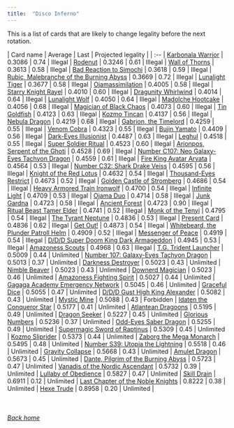 ```yaml
---
title:  "Disco Inferno"
---
```


This is a list of cards that are likely to change legality before the next rotation.

| Card name | Average | Last | Projected legality |
| :-- |
[Karbonala Warrior](https://db.ygoprodeck.com/card/?search=Karbonala%20Warrior) | 0.3086 | 0.74 | Illegal |
[Rodenut](https://db.ygoprodeck.com/card/?search=Rodenut) | 0.3246 | 0.61 | Illegal |
[Wall of Thorns](https://db.ygoprodeck.com/card/?search=Wall%20of%20Thorns) | 0.3613 | 0.58 | Illegal |
[Bad Reaction to Simochi](https://db.ygoprodeck.com/card/?search=Bad%20Reaction%20to%20Simochi) | 0.3618 | 0.59 | Illegal |
[Rubic, Malebranche of the Burning Abyss](https://db.ygoprodeck.com/card/?search=Rubic,%20Malebranche%20of%20the%20Burning%20Abyss) | 0.3669 | 0.72 | Illegal |
[Lunalight Tiger](https://db.ygoprodeck.com/card/?search=Lunalight%20Tiger) | 0.3677 | 0.58 | Illegal |
[Ojamassimilation](https://db.ygoprodeck.com/card/?search=Ojamassimilation) | 0.4005 | 0.58 | Illegal |
[Starry Knight Rayel](https://db.ygoprodeck.com/card/?search=Starry%20Knight%20Rayel) | 0.4010 | 0.60 | Illegal |
[Dragunity Whirlwind](https://db.ygoprodeck.com/card/?search=Dragunity%20Whirlwind) | 0.4014 | 0.64 | Illegal |
[Lunalight Wolf](https://db.ygoprodeck.com/card/?search=Lunalight%20Wolf) | 0.4050 | 0.64 | Illegal |
[Madolche Hootcake](https://db.ygoprodeck.com/card/?search=Madolche%20Hootcake) | 0.4056 | 0.68 | Illegal |
[Magician of Black Chaos](https://db.ygoprodeck.com/card/?search=Magician%20of%20Black%20Chaos) | 0.4073 | 0.60 | Illegal |
[Tin Goldfish](https://db.ygoprodeck.com/card/?search=Tin%20Goldfish) | 0.4123 | 0.63 | Illegal |
[Kozmo Tincan](https://db.ygoprodeck.com/card/?search=Kozmo%20Tincan) | 0.4137 | 0.56 | Illegal |
[Nebula Dragon](https://db.ygoprodeck.com/card/?search=Nebula%20Dragon) | 0.4219 | 0.68 | Illegal |
[Gabrion, the Timelord](https://db.ygoprodeck.com/card/?search=Gabrion,%20the%20Timelord) | 0.4259 | 0.55 | Illegal |
[Venom Cobra](https://db.ygoprodeck.com/card/?search=Venom%20Cobra) | 0.4323 | 0.55 | Illegal |
[Bujin Yamato](https://db.ygoprodeck.com/card/?search=Bujin%20Yamato) | 0.4409 | 0.56 | Illegal |
[Dark-Eyes Illusionist](https://db.ygoprodeck.com/card/?search=Dark-Eyes%20Illusionist) | 0.4487 | 0.63 | Illegal |
[Leghul](https://db.ygoprodeck.com/card/?search=Leghul) | 0.4518 | 0.55 | Illegal |
[Super Soldier Ritual](https://db.ygoprodeck.com/card/?search=Super%20Soldier%20Ritual) | 0.4523 | 0.60 | Illegal |
[Arionpos, Serpent of the Ghoti](https://db.ygoprodeck.com/card/?search=Arionpos,%20Serpent%20of%20the%20Ghoti) | 0.4528 | 0.69 | Illegal |
[Number C107: Neo Galaxy-Eyes Tachyon Dragon](https://db.ygoprodeck.com/card/?search=Number%20C107:%20Neo%20Galaxy-Eyes%20Tachyon%20Dragon) | 0.4559 | 0.61 | Illegal |
[Fire King Avatar Arvata](https://db.ygoprodeck.com/card/?search=Fire%20King%20Avatar%20Arvata) | 0.4564 | 0.53 | Illegal |
[Number C32: Shark Drake Veiss](https://db.ygoprodeck.com/card/?search=Number%20C32:%20Shark%20Drake%20Veiss) | 0.4595 | 0.56 | Illegal |
[Knight of the Red Lotus](https://db.ygoprodeck.com/card/?search=Knight%20of%20the%20Red%20Lotus) | 0.4632 | 0.54 | Illegal |
[Thousand-Eyes Restrict](https://db.ygoprodeck.com/card/?search=Thousand-Eyes%20Restrict) | 0.4673 | 0.52 | Illegal |
[Golden Castle of Stromberg](https://db.ygoprodeck.com/card/?search=Golden%20Castle%20of%20Stromberg) | 0.4686 | 0.54 | Illegal |
[Heavy Armored Train Ironwolf](https://db.ygoprodeck.com/card/?search=Heavy%20Armored%20Train%20Ironwolf) | 0.4700 | 0.54 | Illegal |
[Infinite Light](https://db.ygoprodeck.com/card/?search=Infinite%20Light) | 0.4709 | 0.53 | Illegal |
[Ojama Duo](https://db.ygoprodeck.com/card/?search=Ojama%20Duo) | 0.4714 | 0.58 | Illegal |
[Junk Gardna](https://db.ygoprodeck.com/card/?search=Junk%20Gardna) | 0.4723 | 0.58 | Illegal |
[Ancient Forest](https://db.ygoprodeck.com/card/?search=Ancient%20Forest) | 0.4723 | 0.90 | Illegal |
[Ritual Beast Tamer Elder](https://db.ygoprodeck.com/card/?search=Ritual%20Beast%20Tamer%20Elder) | 0.4741 | 0.52 | Illegal |
[Monk of the Tenyi](https://db.ygoprodeck.com/card/?search=Monk%20of%20the%20Tenyi) | 0.4795 | 0.54 | Illegal |
[The Tyrant Neptune](https://db.ygoprodeck.com/card/?search=The%20Tyrant%20Neptune) | 0.4836 | 0.53 | Illegal |
[Present Card](https://db.ygoprodeck.com/card/?search=Present%20Card) | 0.4836 | 0.62 | Illegal |
[Get Out!](https://db.ygoprodeck.com/card/?search=Get%20Out!) | 0.4873 | 0.54 | Illegal |
[Whitebeard, the Plunder Patroll Helm](https://db.ygoprodeck.com/card/?search=Whitebeard,%20the%20Plunder%20Patroll%20Helm) | 0.4909 | 0.52 | Illegal |
[Messenger of Peace](https://db.ygoprodeck.com/card/?search=Messenger%20of%20Peace) | 0.4919 | 0.54 | Illegal |
[D/D/D Super Doom King Dark Armageddon](https://db.ygoprodeck.com/card/?search=D/D/D%20Super%20Doom%20King%20Dark%20Armageddon) | 0.4945 | 0.53 | Illegal |
[Amazoness Scouts](https://db.ygoprodeck.com/card/?search=Amazoness%20Scouts) | 0.4968 | 0.63 | Illegal |
[T.G. Trident Launcher](https://db.ygoprodeck.com/card/?search=T.G.%20Trident%20Launcher) | 0.5009 | 0.44 | Unlimited |
[Number 107: Galaxy-Eyes Tachyon Dragon](https://db.ygoprodeck.com/card/?search=Number%20107:%20Galaxy-Eyes%20Tachyon%20Dragon) | 0.5013 | 0.37 | Unlimited |
[Darkness Destroyer](https://db.ygoprodeck.com/card/?search=Darkness%20Destroyer) | 0.5023 | 0.43 | Unlimited |
[Nimble Beaver](https://db.ygoprodeck.com/card/?search=Nimble%20Beaver) | 0.5023 | 0.43 | Unlimited |
[Downerd Magician](https://db.ygoprodeck.com/card/?search=Downerd%20Magician) | 0.5023 | 0.46 | Unlimited |
[Amazoness Fighting Spirit](https://db.ygoprodeck.com/card/?search=Amazoness%20Fighting%20Spirit) | 0.5027 | 0.44 | Unlimited |
[Gagaga Academy Emergency Network](https://db.ygoprodeck.com/card/?search=Gagaga%20Academy%20Emergency%20Network) | 0.5045 | 0.46 | Unlimited |
[Graceful Dice](https://db.ygoprodeck.com/card/?search=Graceful%20Dice) | 0.5055 | 0.47 | Unlimited |
[D/D/D Gust High King Alexander](https://db.ygoprodeck.com/card/?search=D/D/D%20Gust%20High%20King%20Alexander) | 0.5082 | 0.43 | Unlimited |
[Mystic Mine](https://db.ygoprodeck.com/card/?search=Mystic%20Mine) | 0.5088 | 0.43 | Forbidden |
[Idaten the Conqueror Star](https://db.ygoprodeck.com/card/?search=Idaten%20the%20Conqueror%20Star) | 0.5177 | 0.41 | Unlimited |
[Atlantean Dragoons](https://db.ygoprodeck.com/card/?search=Atlantean%20Dragoons) | 0.5195 | 0.49 | Unlimited |
[Dragon Seeker](https://db.ygoprodeck.com/card/?search=Dragon%20Seeker) | 0.5227 | 0.45 | Unlimited |
[Glorious Numbers](https://db.ygoprodeck.com/card/?search=Glorious%20Numbers) | 0.5236 | 0.37 | Unlimited |
[Odd-Eyes Saber Dragon](https://db.ygoprodeck.com/card/?search=Odd-Eyes%20Saber%20Dragon) | 0.5255 | 0.49 | Unlimited |
[Supermagic Sword of Raptinus](https://db.ygoprodeck.com/card/?search=Supermagic%20Sword%20of%20Raptinus) | 0.5309 | 0.45 | Unlimited |
[Kozmo Sliprider](https://db.ygoprodeck.com/card/?search=Kozmo%20Sliprider) | 0.5373 | 0.44 | Unlimited |
[Zaborg the Mega Monarch](https://db.ygoprodeck.com/card/?search=Zaborg%20the%20Mega%20Monarch) | 0.5495 | 0.48 | Unlimited |
[Number S39: Utopia the Lightning](https://db.ygoprodeck.com/card/?search=Number%20S39:%20Utopia%20the%20Lightning) | 0.5518 | 0.46 | Unlimited |
[Gravity Collapse](https://db.ygoprodeck.com/card/?search=Gravity%20Collapse) | 0.5668 | 0.43 | Unlimited |
[Amulet Dragon](https://db.ygoprodeck.com/card/?search=Amulet%20Dragon) | 0.5673 | 0.45 | Unlimited |
[Dante, Pilgrim of the Burning Abyss](https://db.ygoprodeck.com/card/?search=Dante,%20Pilgrim%20of%20the%20Burning%20Abyss) | 0.5723 | 0.47 | Unlimited |
[Vanadis of the Nordic Ascendant](https://db.ygoprodeck.com/card/?search=Vanadis%20of%20the%20Nordic%20Ascendant) | 0.5732 | 0.39 | Unlimited |
[Lullaby of Obedience](https://db.ygoprodeck.com/card/?search=Lullaby%20of%20Obedience) | 0.5827 | 0.47 | Unlimited |
[Skill Drain](https://db.ygoprodeck.com/card/?search=Skill%20Drain) | 0.6911 | 0.12 | Unlimited |
[Last Chapter of the Noble Knights](https://db.ygoprodeck.com/card/?search=Last%20Chapter%20of%20the%20Noble%20Knights) | 0.8222 | 0.38 | Unlimited |
[Hexe Trude](https://db.ygoprodeck.com/card/?search=Hexe%20Trude) | 0.8958 | 0.20 | Unlimited |

<br>

###### [Back home](index)